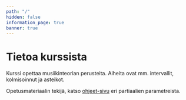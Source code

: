 ```yaml
---
path: "/"
hidden: false
information_page: true
banner: true
---
```


# Tietoa kurssista

Kurssi opettaa musiikinteorian perusteita. Aiheita ovat mm. intervallit, kolmisoinnut ja asteikot.

Opetusmateriaalin tekijä, katso [ohjeet-sivu](/ohjeet) eri partiaalien parametreista.

